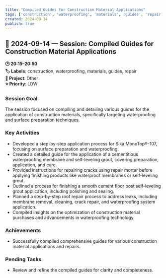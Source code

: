 ```yaml
---
title: "Compiled Guides for Construction Material Applications"
tags: ['construction', 'waterproofing', 'materials', 'guides', 'repair']
created: 2024-09-14
publish: true
---
```


## 📅 2024-09-14 — Session: Compiled Guides for Construction Material Applications

**🕒 20:15–20:50**  
**🏷️ Labels**: construction, waterproofing, materials, guides, repair  
**📂 Project**: Other  
**⭐ Priority**: LOW  


### Session Goal
The session focused on compiling and detailing various guides for the application of construction materials, specifically targeting waterproofing and surface preparation techniques.

### Key Activities
- Developed a step-by-step application process for Sika MonoTop®-107, focusing on surface preparation and waterproofing.
- Created a detailed guide for the application of a cementitious waterproofing membrane and self-leveling grout, covering preparation, application, and care.
- Provided instructions for repairing cracks using repair mortar before applying finishing products like waterproof membranes or self-leveling grout.
- Outlined a process for finishing a smooth cement floor post self-leveling grout application, including polishing and sealing.
- Planned a step-by-step roof repair process to address leaks, including membrane removal, cleaning, crack repair, and waterproofing system application.
- Compiled insights on the optimization of construction material purchases and advancements in waterproofing technology.

### Achievements
- Successfully compiled comprehensive guides for various construction material applications and repairs.

### Pending Tasks
- Review and refine the compiled guides for clarity and completeness.
